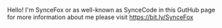 Hello! I'm SynceFox or as well-known as SynceCode in this GutHub page for more information about me please visit https://bit.ly/SynceFox

